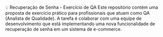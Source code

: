 💡 Recuperação de Senha - Exercício de QA
Este repositório contém uma proposta de exercício prático para profissionais que atuam como QA (Analista de Qualidade). A tarefa é colaborar com uma equipe de desenvolvimento que está implementando uma nova funcionalidade de recuperação de senha em um sistema de e-commerce.

